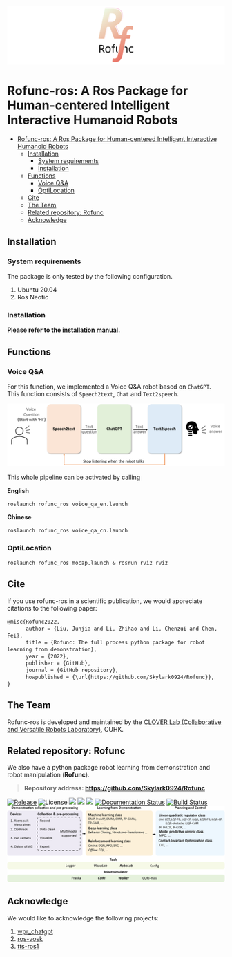 
![](img/logo14.png)

# Rofunc-ros: A Ros Package for Human-centered Intelligent Interactive Humanoid Robots

- [Rofunc-ros: A Ros Package for Human-centered Intelligent Interactive Humanoid Robots](#rofunc-ros-a-ros-package-for-human-centered-intelligent-interactive-humanoid-robots)
  - [Installation](#installation)
    - [System requirements](#system-requirements)
    - [Installation](#installation-1)
  - [Functions](#functions)
    - [Voice Q\&A](#voice-qa)
    - [OptiLocation](#optilocation)
  - [Cite](#cite)
  - [The Team](#the-team)
  - [Related repository: Rofunc](#related-repository-rofunc)
  - [Acknowledge](#acknowledge)


## Installation

### System requirements

The package is only tested by the following configuration.

1. Ubuntu 20.04
2. Ros Neotic

### Installation

**Please refer to the [installation manual](docs/Installation.md).**

## Functions

### Voice Q&A

For this function, we implemented a Voice Q&A robot based on `ChatGPT`. This function consists of `Speech2text`, `Chat` and `Text2speech`. 

![](img/voiceQA_pipeline.png)

This whole pipeline can be activated by calling

**English**

```
roslaunch rofunc_ros voice_qa_en.launch
```

**Chinese**

```
roslaunch rofunc_ros voice_qa_cn.launch
```

### OptiLocation

```
roslaunch rofunc_ros mocap.launch & rosrun rviz rviz
```

## Cite

If you use rofunc-ros in a scientific publication, we would appreciate citations to the following paper:

```
@misc{Rofunc2022,
      author = {Liu, Junjia and Li, Zhihao and Li, Chenzui and Chen, Fei},
      title = {Rofunc: The full process python package for robot learning from demonstration},
      year = {2022},
      publisher = {GitHub},
      journal = {GitHub repository},
      howpublished = {\url{https://github.com/Skylark0924/Rofunc}},
}
```

## The Team
Rofunc-ros is developed and maintained by the [CLOVER Lab (Collaborative and Versatile Robots Laboratory)](https://feichenlab.com/), CUHK.

## Related repository: Rofunc

We also have a python package robot learning from demonstration and robot manipulation (**Rofunc**). 

> **Repository address: https://github.com/Skylark0924/Rofunc**

[![Release](https://img.shields.io/github/v/release/Skylark0924/Rofunc)](https://pypi.org/project/rofunc/)
![License](https://img.shields.io/github/license/Skylark0924/Rofunc?color=blue)
![](https://img.shields.io/github/downloads/skylark0924/Rofunc/total)
[![](https://img.shields.io/github/issues-closed-raw/Skylark0924/Rofunc?color=brightgreen)](https://github.com/Skylark0924/Rofunc/issues?q=is%3Aissue+is%3Aclosed)
[![](https://img.shields.io/github/issues-raw/Skylark0924/Rofunc?color=orange)](https://github.com/Skylark0924/Rofunc/issues?q=is%3Aopen+is%3Aissue)
[![Documentation Status](https://readthedocs.org/projects/rofunc/badge/?version=latest)](https://rofunc.readthedocs.io/en/latest/?badge=latest)
[![Build Status](https://img.shields.io/endpoint.svg?url=https%3A%2F%2Factions-badge.atrox.dev%2FSkylark0924%2FRofunc%2Fbadge%3Fref%3Dmain&style=flat)](https://actions-badge.atrox.dev/Skylark0924/Rofunc/goto?ref=main)
![](img/pipeline.png)



## Acknowledge

We would like to acknowledge the following projects:

1. [wpr_chatgpt](https://github.com/play-with-chatgpt/wpr_chatgpt/)
2. [ros-vosk](https://github.com/alphacep/ros-vosk)
3. [tts-ros1](https://github.com/aws-robotics/tts-ros1)
